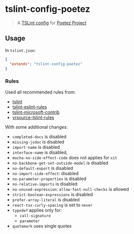 # tslint-config-poetez

> A [TSLint config](https://palantir.github.io/tslint/usage/tslint-json/)
for [Poetez Project](https://github.com/poetez)

## Usage

In `tslint.json`:
```json
{
  "extends": "tslint-config-poetez"
}
```

### Rules
Used all recommended rules from:
* [tslint](https://palantir.github.io/tslint/)
* [tslint-eslint-rules](https://github.com/buzinas/tslint-eslint-rules)
* [tslint-microsoft-contrib](https://github.com/Microsoft/tslint-microsoft-contrib)
* [vrsource-tslint-rules](https://github.com/vrsource/vrsource-tslint-rules)

With some additional changes: 
* `completed-docs` is disabled
* `missing-jsdoc` is disabled
* `import-name` is disabled
* `interface-name` is disabled,
* `mocha-no-side-effect-code` does not applies for `xit`
* `no-backbone-get-set-outside-model` is disabled
* `no-default-export` is disabled
* `no-import-side-effect`: disabled
* `no-parameter-properties` is disabled
* `no-relative-imports` is disabled
* `no-unused-expression`: `allow-fast-null-checks` is allowed
* `strict-boolean-expressions` is disabled
* `prefer-array-literal` is disabled
* `react-tsx-curly-spacing` is set to `never`
* `typedef` applies only for: 
  * `call-signature`
  * `parameter`
* `quotemark` uses single quotes